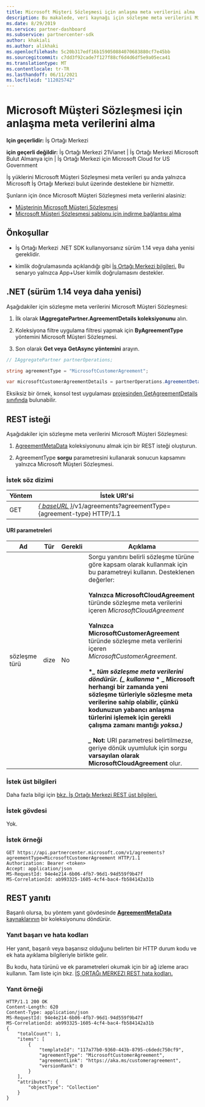 ```yaml
---
title: Microsoft Müşteri Sözleşmesi için anlaşma meta verilerini alma
description: Bu makalede, veri kaynağı için sözleşme meta verilerini Microsoft Müşteri Sözleşmesi.
ms.date: 8/29/2019
ms.service: partner-dashboard
ms.subservice: partnercenter-sdk
author: khakiali
ms.author: alikhaki
ms.openlocfilehash: 5c20b317edf16b159050884070683880cf7e45bb
ms.sourcegitcommit: c7dd3f92cade7f127f88cf6d4d6df5e9a05eca41
ms.translationtype: MT
ms.contentlocale: tr-TR
ms.lasthandoff: 06/11/2021
ms.locfileid: "112025742"
---
```

# <a name="get-agreement-metadata-for-the-microsoft-customer-agreement"></a>Microsoft Müşteri Sözleşmesi için anlaşma meta verilerini alma

**Için geçerlidir:** İş Ortağı Merkezi

**için geçerli değildir:** İş Ortağı Merkezi 21Vianet | İş Ortağı Merkezi Microsoft Bulut Almanya için | İş Ortağı Merkezi için Microsoft Cloud for US Government

İş yüklerini Microsoft Müşteri Sözleşmesi meta verileri şu anda yalnızca Microsoft İş Ortağı Merkezi bulut üzerinde desteklene bir hizmettir.

Şunların için önce Microsoft Müşteri Sözleşmesi meta verilerini alasiniz:

- [Müşterinin Microsoft Müşteri Sözleşmesi](./confirm-customer-consent-customer-agreement.md)
- [Microsoft Müşteri Sözleşmesi şablonu için indirme bağlantısı alma](./download-customer-agreement-template.md)

## <a name="prerequisites"></a>Önkoşullar

- İş Ortağı Merkezi .NET SDK kullanıyorsanız sürüm 1.14 veya daha yenisi gereklidir.

- kimlik doğrulamasında açıklandığı gibi [İş Ortağı Merkezi bilgileri.](./partner-center-authentication.md) Bu senaryo yalnızca App+User kimlik doğrulamasını destekler.

## <a name="net-version-114-or-newer"></a>.NET (sürüm 1.14 veya daha yenisi)

Aşağıdakiler için sözleşme meta verilerini Microsoft Müşteri Sözleşmesi:

1. İlk olarak **IAggregatePartner.AgreementDetails koleksiyonunu** alın.

2. Koleksiyona filtre uygulama filtresi yapmak için **ByAgreementType** yöntemini Microsoft Müşteri Sözleşmesi.

3. Son olarak **Get veya** **GetAsync yöntemini** arayın.

```csharp
// IAggregatePartner partnerOperations;

string agreementType = "MicrosoftCustomerAgreement";

var microsoftCustomerAgreementDetails = partnerOperations.AgreementDetails.ByAgreementType(agreementType).Get().Items.Single();
```

Eksiksiz bir örnek, konsol test uygulaması [projesinden GetAgreementDetails](https://github.com/PartnerCenterSamples/Partner-Center-SDK-Samples/blob/master/Source/Partner%20Center%20SDK%20Samples/Agreements/GetAgreementDetails.cs) [sınıfında](https://github.com/PartnerCenterSamples/Partner-Center-SDK-Samples) bulunabilir.

## <a name="rest-request"></a>REST isteği

Aşağıdakiler için sözleşme meta verilerini Microsoft Müşteri Sözleşmesi:

1. [AgreementMetaData](./agreement-metadata-resources.md) koleksiyonunu almak için bir REST isteği oluşturun.

2. AgreementType **sorgu** parametresini kullanarak sonucun kapsamını yalnızca Microsoft Müşteri Sözleşmesi.

### <a name="request-syntax"></a>İstek söz dizimi

| Yöntem | İstek URI'si                                                         |
|--------|---------------------------------------------------------------------|
| GET    | [*\{ baseURL \}*](partner-center-rest-urls.md)/v1/agreements?agreementType={agreement-type} HTTP/1.1 |

#### <a name="uri-parameters"></a>URI parametreleri

| Ad                   | Tür     | Gerekli | Açıklama                                                             |
|------------------------|----------|----------|-------------------------------------------------------------------------|
| sözleşme türü | dize | No | Sorgu yanıtını belirli sözleşme türüne göre kapsam olarak kullanmak için bu parametreyi kullanın. Desteklenen değerler: <br/><br/>**Yalnızca MicrosoftCloudAgreement** türünde sözleşme meta verilerini içeren *MicrosoftCloudAgreement*<br/><br/>**Yalnızca MicrosoftCustomerAgreement** türünde sözleşme meta verilerini içeren *MicrosoftCustomerAgreement*.<br/><br/>**\**_ tüm sözleşme meta verilerini döndürür. (_ kullanma* \* _ Microsoft herhangi bir zamanda yeni sözleşme türleriyle sözleşme meta verilerine sahip olabilir, çünkü kodunuzun yabancı anlaşma türlerini işlemek için gerekli çalışma zamanı mantığı *yoksa.) <br/> <br/> _* Not:** URI parametresi belirtilmezse, geriye dönük uyumluluk için sorgu **varsayılan olarak MicrosoftCloudAgreement** olur.  |

### <a name="request-headers"></a>İstek üst bilgileri

Daha fazla bilgi için [bkz. İş Ortağı Merkezi REST üst bilgileri.](headers.md)

### <a name="request-body"></a>İstek gövdesi

Yok.

### <a name="request-example"></a>İstek örneği

```http
GET https://api.partnercenter.microsoft.com/v1/agreements?agreementType=MicrosoftCustomerAgreement HTTP/1.1
Authorization: Bearer <token>
Accept: application/json
MS-RequestId: 94e4e214-6b06-4fb7-96d1-94d559f9b47f
MS-CorrelationId: ab993325-1605-4cf4-bac4-fb584142a31b
```

## <a name="rest-response"></a>REST yanıtı

Başarılı olursa, bu yöntem yanıt gövdesinde [ **AgreementMetaData** kaynaklarının](./agreement-metadata-resources.md) bir koleksiyonunu döndürür.

### <a name="response-success-and-error-codes"></a>Yanıt başarı ve hata kodları

Her yanıt, başarılı veya başarısız olduğunu belirten bir HTTP durum kodu ve ek hata ayıklama bilgileriyle birlikte gelir.

Bu kodu, hata türünü ve ek parametreleri okumak için bir ağ izleme aracı kullanın. Tam liste için bkz. [İŞ ORTAĞı MERKEZI REST hata kodları.](error-codes.md)

### <a name="response-example"></a>Yanıt örneği

```http
HTTP/1.1 200 OK
Content-Length: 620
Content-Type: application/json
MS-RequestId: 94e4e214-6b06-4fb7-96d1-94d559f9b47f
MS-CorrelationId: ab993325-1605-4cf4-bac4-fb584142a31b
{
    "totalCount": 1,
    "items": [
        {
            "templateId": "117a77b0-9360-443b-8795-c6dedc750cf9",
            "agreementType": "MicrosoftCustomerAgreement",
            "agreementLink": "https://aka.ms/customeragreement",
            "versionRank": 0
        }
    ],
    "attributes": {
        "objectType": "Collection"
    }
}
```
